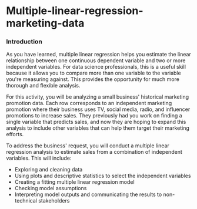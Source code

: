 # Multiple-linear-regression-marketing-data
### Introduction
As you have learned, multiple linear regression helps you estimate the linear relationship between one continuous dependent variable and two or more independent variables. For data science professionals, this is a useful skill because it allows you to compare more than one variable to the variable you're measuring against. This provides the opportunity for much more thorough and flexible analysis.

For this activity, you will be analyzing a small business' historical marketing promotion data. Each row corresponds to an independent marketing promotion where their business uses TV, social media, radio, and influencer promotions to increase sales. They previously had you work on finding a single variable that predicts sales, and now they are hoping to expand this analysis to include other variables that can help them target their marketing efforts.

To address the business' request, you will conduct a multiple linear regression analysis to estimate sales from a combination of independent variables. This will include:

* Exploring and cleaning data
* Using plots and descriptive statistics to select the independent variables
* Creating a fitting multiple linear regression model
* Checking model assumptions
* Interpreting model outputs and communicating the results to non-technical stakeholders
